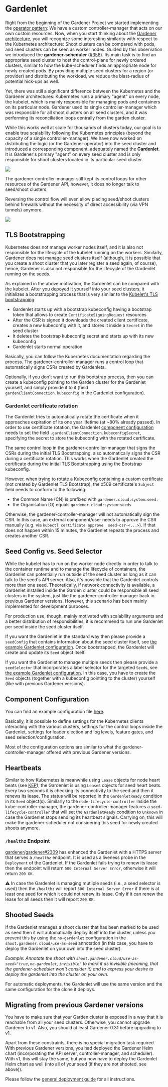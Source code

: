 # Gardenlet

Right from the beginning of the Gardener Project we started implementing the [operator pattern](https://kubernetes.io/docs/concepts/extend-kubernetes/operator/):
We have a custom controller-manager that acts on our own custom resources.
Now, when you start thinking about the [Gardener architecture](https://github.com/gardener/documentation/wiki/Architecture), you will recognize some interesting similarity with respect to the Kubernetes architecture:
Shoot clusters can be compared with pods, and seed clusters can be seen as worker nodes.
Guided by this observation we introduced the **gardener-scheduler** ([#356](https://github.com/gardener/gardener/issues/356)).
Its main task is to find an appropriate seed cluster to host the control-plane for newly ordered clusters, similar to how the kube-scheduler finds an appropriate node for newly created pods.
By providing multiple seed clusters for a region (or provider) and distributing the workload, we reduce the blast-radius of potential hick-ups as well.

Yet, there was still a significant difference between the Kubernetes and the Gardener architectures:
Kubernetes runs a primary "agent" on every node, the kubelet, which is mainly responsible for managing pods and containers on its particular node.
Gardener used its single controller-manager which was responsible for all shoot clusters on all seed clusters, and it was performing its reconciliation loops centrally from the garden cluster.

While this works well at scale for thousands of clusters today, our goal is to enable true scalability following the Kubernetes principles (beyond the capacity of a single controller-manager):
We have now worked on distributing the logic (or the Gardener operator) into the seed cluster and introduced a corresponding component, adequately named the **Gardenlet**.
It is Gardener's primary "agent" on every seed cluster and is only responsible for shoot clusters located in its particular seed cluster.

![](gardenlet-architecture-similarities.png)

The gardener-controller-manager still kept its control loops for other resources of the Gardener API, however, it does no longer talk to seed/shoot clusters.

Reversing the control flow will even allow placing seed/shoot clusters behind firewalls without the necessity of direct accessibility (via VPN tunnels) anymore.

![](gardenlet-architecture-detailed.png)

## TLS Bootstrapping

Kubernetes does not manage worker nodes itself, and it is also not responsible for the lifecycle of the kubelet running on the workers.
Similarly, Gardener does not manage seed clusters itself (although, it is possible that you create a shoot cluster that you later register a seed again, of course), hence, Gardener is also not responsible for the lifecycle of the Gardenlet running on the seeds.

As explained in the above motivation, the Gardenlet can be compared with the kubelet.
After you depoyed it yourself into your seed clusters, it initializes a bootstrapping process that is very similar to the [Kubelet's TLS bootstrapping](https://kubernetes.io/docs/reference/command-line-tools-reference/kubelet-tls-bootstrapping/):

* Gardenlet starts up with a bootstrap kubeconfig having a bootstrap token that allows to create `CertificateSigningRequest` resources
* After the CSR is signed it downloads the created client certificate, creates a new kubeconfig with it, and stores it inside a `Secret` in the seed cluster
* It deletes the bootstrap kubeconfig secret and starts up with its new kubeconfig
* Gardenlet starts normal operation

Basically, you can follow the Kubernetes documentation regarding the process.
The gardener-controller-manager runs a control loop that automatically signs CSRs created by Gardenlets.

Optionally, if you don't want to run this bootstrap process, then you can create a kubeconfig pointing to the Garden cluster for the Gardenlet yourself, and simply provide it to it (field `gardenClientConnection.kubeconfig` in the Gardenlet configuration).

### Gardenlet certificate rotation

The Gardenlet tries to automatically rotate the certificate when it approaches expiration of its one year lifetime (at ~80% already passed).
In order to use certificate rotation, the Gardenlet [component configuration](#component-configuration) needs to set the field `.gardenClientConnection.kubeconfigSecret`, specifying the secret to store the kubeconfig with the rotated certificate.

The same control loop in the gardener-controller-manager that signs the CSRs during the initial TLS Bootstrapping, also automatically signs the CSR during a certificate rotation.
This works when the Gardenlet created the certificate during the initial TLS Bootstrapping using the Bootstrap kubeconfig. 

However, when trying to rotate a Kubeconfig containing a custom certificate (not created by Gardenlet TLS Bootstrap), the x509 certificate's `Subject` field needs to conform to the following:
  - the Common Name (CN) is prefixed with `gardener.cloud:system:seed:`
  - the Organisation (O) equals `gardener.cloud:system:seeds`

Otherwise, the gardener-controller-manager will not automatically sign the CSR.
In this case, an external component/user needs to approve the CSR manually (e.g. via `kubectl certificate approve  seed-csr-<...>`).
If that does not happen within 15 minutes, the Gardenlet repeats the process and creates another CSR.

## Seed Config vs. Seed Selector

While the kubelet has to run on the worker node directly in order to talk to the container runtime and to manage the lifecycle of containers, the Gardenlet can potentially run outside of the seed cluster as long as it can talk to the seed's API server.
Also, it's possible that the Gardenlet controls more than one seed.
Theoretically, if network connectivity is available, a Gardenlet installed inside the Garden cluster could be responsible all seed clusters in the system, just like the gardener-controller-manager back in previous Gardener versions.
However, this scenario has been mainly implemented for development purposes.

For production use, though, mainly motivated with scalability arguments and a better distribution of responsibilities, it is recommend to run one Gardenlet per seed inside the seed cluster itself.

If you want the Gardenlet in the standard way then please provide a `seedConfig` that contains information about the seed cluster itself, see [the example Gardenlet configuration](../../example/20-componentconfig-gardenlet.yaml#L69-L102).
Once bootstrapped, the Gardenlet will create and update its `Seed` object itself.

If you want the Gardenlet to manage multiple seeds then please provide a `seedSelector` that incorporates a label selector for the targeted `Seed`s, see [the example Gardenlet configuration](../../example/20-componentconfig-gardenlet.yaml#L68).
In this case, you have to create the `Seed` objects (together with a kubeconfig pointing to the cluster) yourself (like with previous Gardener versions).

## Component Configuration

You can find an example configuration file [here](../../example/20-componentconfig-gardenlet.yaml).

Basically, it is possible to define settings for the Kubernetes clients interacting with the various clusters, settings for the control loops inside the Gardenlet, settings for leader election and log levels, feature gates, and seed selection/configuration.

Most of the configuration options are similar to what the gardener-controller-manager offered with previous Gardener versions.

## Heartbeats

Similar to how Kubernetes is meanwhile using `Lease` objects for node heart beats (see [KEP](https://github.com/kubernetes/enhancements/blob/master/keps/sig-node/0009-node-heartbeat.md)), the Gardenlet is using `Lease`s objects for seed heart beats.
Every two seconds it is checking its connectivity to the seed and then it renews its lease.
The status will be reported in the `GardenletReady` condition in its `Seed` object(s).
Similarly to the `node-lifecycle-controller` inside the kube-controller-manager, the gardener-controller-manager features a `seed-lifecycle-controller` that will set the `GardenletReady` condition to `Unknown` in case the Gardenlet stops sending its heartbeat signals.
Carrying on, this will make the gardener-scheduler not considering this seed for newly created shoots anymore.

### `/healthz` Endpoint

[gardener/gardener#2309](https://github.com/gardener/gardener/pull/2309) has enhanced the Gardenlet with a HTTPS server that serves a `/healthz` endpoint.
It is used as a liveness probe in the `Deployment` of the Gardenlet.
If the Gardenlet fails trying to renew its lease then the endpoint will return `500 Internal Server Error`, otherwise it will return `200 OK`.

⚠️ In case the Gardenlet is managing mutliple seeds (i.e., a seed selector is used) then the `/healthz` will report `500 Internal Server Error` if there is at least one seed for which it could not renew its lease.
Only if it can renew the lease for all seeds then it will report `200 OK`.

## Shooted Seeds

If the Gardenlet manages a shoot cluster that has been marked to be used as seed then it will automatically deploy itself into the cluster, unless you prevent this by using the `no-gardenlet` configuration in the `shoot.gardener.cloud/use-as-seed` annotation (in this case, you have to deploy the Gardenlet on your own into the seed cluster).

*Example: Annotate the shoot with `shoot.gardener.cloud/use-as-seed="true,no-gardenlet,invisible"` to mark it as invisible (meaning, that the gardener-scheduler won't consider it) and to express your desire to deploy the gardenlet into the cluster on your own.*

For automatic deployments, the Gardenlet will use the same version and the same configuration for the clone it deploys.

## Migrating from previous Gardener versions

You have to make sure that your Garden cluster is exposed in a way that it is reachable from all your seed clusters.
Otherwise, you cannot upgrade Gardener to v1.
Also, you should at least Gardener 0.31 before upgrading to v1.

Apart from these constraints, there is no special migration task required.
With previous Gardener versions, you had deployed the Gardener Helm chart (incorporating the API server, controller-manager, and scheduler).
With v1, this will stay the same, but you now have to deploy the Gardenlet Helm chart as well (into all of your seed (if they are not shooted, see above)).

Please follow the [general deployment guide](../deployment/kubernetes.md) for all instructions.
